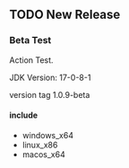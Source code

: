 ## TODO New Release

### Beta Test

Action Test.

JDK Version: 17-0-8-1

version tag 1.0.9-beta

#### include

- windows_x64
- linux_x86
- macos_x64
